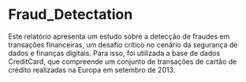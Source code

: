# Fraud_Detectation
Este relatório apresenta um estudo sobre a detecção de fraudes em transações financeiras, um desafio crítico no cenário da segurança de dados e finanças digitais. Para isso, foi utilizada a base de dados CreditCard, que compreende um conjunto de transações de cartão de crédito realizadas na Europa em  setembro de 2013. 
